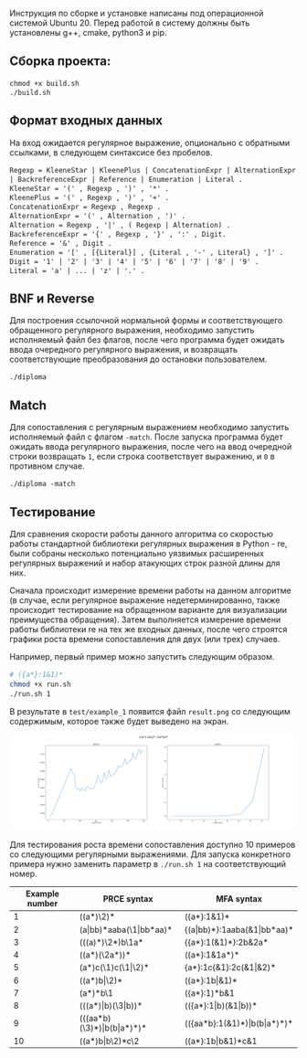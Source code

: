 Инструкция по сборке и установке написаны под операционной системой Ubuntu 20. Перед работой в систему должны быть установлены g++, cmake, python3 и pip.

## Сборка проекта:
```
chmod +x build.sh
./build.sh
```

## Формат входных данных

На вход ожидается регулярное выражение, опционально с обратными ссылками, в следующем синтаксисе без пробелов.
```
Regexp = KleeneStar | KleenePlus | ConcatenationExpr | AlternationExpr | BackreferenceExpr | Reference | Enumeration | Literal .
KleeneStar = '(' , Regexp , ')' , '*' . 
KleenePlus = '(' , Regexp , ')' , '+' .
ConcatenationExpr = Regexp , Regexp .
AlternationExpr = '(' , Alternation , ')' . 
Alternation = Regexp , '|' , ( Regexp | Alternation) .
BackreferenceExpr = '{' , Regexp , '}' , ':' , Digit.
Reference = '&' , Digit .
Enumeration = '[' , [{Literal}] , {Literal , '-' , Literal} , ']' .
Digit = '1' | '2' | '3' | '4' | '5' | '6' | '7' | '8' | '9' . 
Literal = 'a' | ... | 'z' | '.' .
```

## BNF и Reverse

Для построения ссылочной нормальной формы и соответствующего обращенного
регулярного выражения, необходимо запустить исполняемый файл без флагов,
после чего программа будет ожидать ввода очередного регулярного выражения, и
возвращать соответствующие преобразования до остановки пользователем.

```
./diploma
```

## Match

Для сопоставления с регулярным выражением необходимо запустить
исполняемый файл с флагом `-match`. После запуска программа будет ожидать ввода
регулярного выражения, после чего на ввод очередной строки возвращать `1`, если 
строка соответствует выражению, и `0` в противном случае.

```
./diploma -match
```

## Тестирование

Для сравнения скорости работы данного алгоритма со скоростью
работы стандартной библиотеки регулярных выражения в Python - re,
были собраны несколько потенциально уязвимых расширенных 
регулярных выражений и набор атакующих строк разной длины для них. 

Сначала происходит измерение времени работы на данном алгоритме (в случае,
если регулярное выражение недетерминированно, также происходит тестирование
на обращенном варианте для визуализации преимущества обращения). Затем 
выполняется измерение времени работы библиотеки re на тех же входных данных,
после чего строятся графики роста времени сопоставления для двух (или трех) случаев.

Например, первый пример можно запустить следующим образом.

```bash
# ({a*}:1&1)*
chmod +x run.sh
./run.sh 1
```

В результате в `test/example_1` появится файл `result.png` со следующим
содержимым, которое также будет выведено на экран.

![Пример](test/example_1/result.png)

Для тестирования роста времени сопоставления доступно 10 примеров со следующими
регулярными выражениями. Для запуска конкретного примера нужно заменить
параметр в `./run.sh 1` на соответствующий номер.

| Example number | PRCE syntax                             | MFA syntax                                |
|----------------|-----------------------------------------|-------------------------------------------|
| 1              | ((a*)\2)*                               | ({a*}:1&1)*                               |
| 2              | (a&#124;bb)*aaba(\1&#124;bb\*aa)\*      | {(a&#124;bb)\*}:1aaba(&1&#124;bb\*aa)*    |
| 3              | (((a)\*)\2*)b\1a*                       | {{a*}:1(&1)\*}:2b&2a*                     |
| 4              | ((a*)(\2a*))*                           | ({a*}:1&1a*)*                             |
| 5              | (a*)c(\1)c(\1&#124;\2)*                 | {a*}:1c{&1}:2c(&1&#124;&2)*               |
| 6              | ((a*)b&#124;\2)*                        | ({a*}:1b&#124;&1)*                        |
| 7              | (a*)*b\1                                | ({a*}:1)*b&1                              |
| 8              | (((a*)&#124;b)(\3&#124;b))*             | (({a*}:1&#124;b)(&1&#124;b))*             |
| 9              | (((aa\*b)(\3)\*)&#124;b(b&#124;a\*)\*)* | (({aa\*b}:1(&1)\*)&#124;b(b&#124;a\*)\*)* |
| 10             | ((a*)b&#124;b\2)*c\2                    | ({a*}:1b&#124;b&1)\*c&1                   |
